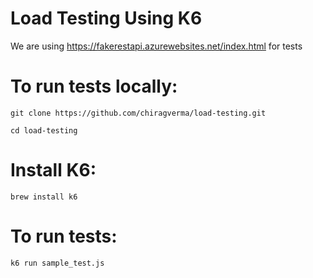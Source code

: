 # Load Testing Using K6

We are using https://fakerestapi.azurewebsites.net/index.html for tests

# To run tests locally:

```
git clone https://github.com/chiragverma/load-testing.git
```

```
cd load-testing
```

# Install K6:

```
brew install k6
```

# To run tests:

```
k6 run sample_test.js
```
